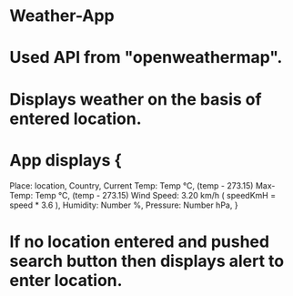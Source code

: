 # Weather-App

# Used API from "openweathermap".

# Displays weather on the basis of entered location.

# App displays {
Place: location, Country,
Current Temp:  Temp °C, (temp - 273.15)
Max-Temp: Temp °C, (temp - 273.15)
Wind Speed: 3.20 km/h ( speedKmH = speed * 3.6 ),
Humidity: Number %,
Pressure: Number hPa,
}
# If no location entered and pushed search button then displays alert to enter location.

